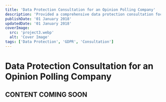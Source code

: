 ```yaml
---
title: 'Data Protection Consultation for an Opinion Polling Company'
description: 'Provided a comprehensive data protection consultation focusing on GDPR compliance for an opinion polling company.'
publishDate: '01 January 2018'
updatedDate: '01 January 2018'
coverImage:
  src: 'project3.webp'
  alt: 'Cover Image'
tags: ['Data Protection', 'GDPR', 'Consultation']
---
```


# Data Protection Consultation for an Opinion Polling Company

## CONTENT COMING SOON